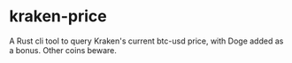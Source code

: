 # kraken-price
A Rust cli tool to query Kraken's current btc-usd price, with Doge added as a bonus. Other coins beware.
